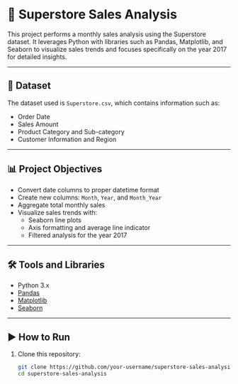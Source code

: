 # 🛒 Superstore Sales Analysis

This project performs a monthly sales analysis using the Superstore dataset. It leverages Python with libraries such as Pandas, Matplotlib, and Seaborn to visualize sales trends and focuses specifically on the year 2017 for detailed insights.

---

## 📂 Dataset

The dataset used is `Superstore.csv`, which contains information such as:
- Order Date
- Sales Amount
- Product Category and Sub-category
- Customer Information and Region

---

## 📊 Project Objectives

- Convert date columns to proper datetime format
- Create new columns: `Month`, `Year`, and `Month_Year`
- Aggregate total monthly sales
- Visualize sales trends with:
  - Seaborn line plots
  - Axis formatting and average line indicator
  - Filtered analysis for the year 2017

---

## 🛠️ Tools and Libraries

- Python 3.x
- [Pandas](https://pandas.pydata.org/)
- [Matplotlib](https://matplotlib.org/)
- [Seaborn](https://seaborn.pydata.org/)

---

## ▶️ How to Run

1. Clone this repository:
   ```bash
   git clone https://github.com/your-username/superstore-sales-analysis.git
   cd superstore-sales-analysis
